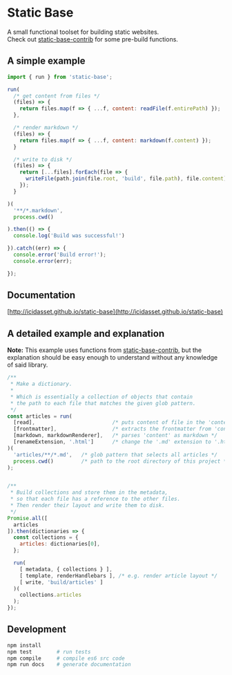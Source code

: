 # Static Base

A small functional toolset for building static websites.  
Check out [static-base-contrib](https://github.com/icidasset/static-base-contrib)
for some pre-build functions.



## A simple example

```js
import { run } from 'static-base';

run(
  /* get content from files */
  (files) => {
    return files.map(f => { ...f, content: readFile(f.entirePath) });
  },

  /* render markdown */
  (files) => {
    return files.map(f => { ...f, content: markdown(f.content) });
  }

  /* write to disk */
  (files) => {
    return [...files].forEach(file => {
      writeFile(path.join(file.root, 'build', file.path), file.content);
    });
  }

)(
  '**/*.markdown',
  process.cwd()

).then(() => {
  console.log('Build was successful!')

}).catch((err) => {
  console.error('Build error!');
  console.error(err);

});
```



## Documentation

[http://icidasset.github.io/static-base](http://icidasset.github.io/static-base)



## A detailed example and explanation

__Note:__ This example uses functions from
[static-base-contrib](https://github.com/icidasset/static-base-contrib),
but the explanation should be easy enough to understand without
any knowledge of said library.

```js
/**
 * Make a dictionary.
 *
 * Which is essentially a collection of objects that contain
 * the path to each file that matches the given glob pattern.
 */
const articles = run(
  [read],                         /* puts content of file in the 'content' attribute */
  [frontmatter],                  /* extracts the frontmatter from 'content' and parses it */
  [markdown, markdownRenderer],   /* parses 'content' as markdown */
  [renameExtension, '.html']      /* change the '.md' extension to '.html' */
)(
  'articles/**/*.md',   /* glob pattern that selects all articles */
  process.cwd()         /* path to the root directory of this project */
);


/**
 * Build collections and store them in the metadata,
 * so that each file has a reference to the other files.
 * Then render their layout and write them to disk.
 */
Promise.all([
  articles
]).then(dictionaries => {
  const collections = {
    articles: dictionaries[0],
  };

  run(
    [ metadata, { collections } ],
    [ template, renderHandlebars ], /* e.g. render article layout */
    [ write, 'build/articles' ]
  )(
    collections.articles
  );
});
```



## Development

```bash
npm install
npm test        # run tests
npm compile     # compile es6 src code
npm run docs    # generate documentation
```
